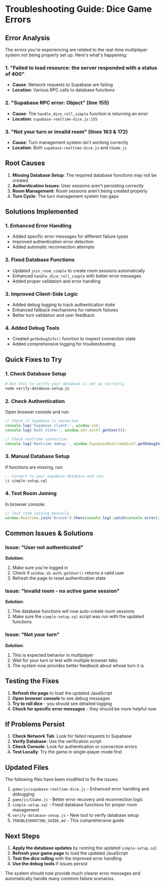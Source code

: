 # Troubleshooting Guide: Dice Game Errors

## Error Analysis

The errors you're experiencing are related to the real-time multiplayer system not being properly set up. Here's what's happening:

### 1. **"Failed to load resource: the server responded with a status of 400"**
- **Cause**: Network requests to Supabase are failing
- **Location**: Various RPC calls to database functions

### 2. **"Supabase RPC error: Object" (line 155)**
- **Cause**: The `handle_dice_roll_simple` function is returning an error
- **Location**: `supabase-realtime-dice.js:155`

### 3. **"Not your turn or invalid room" (lines 163 & 172)**
- **Cause**: Turn management system isn't working correctly
- **Location**: Both `supabase-realtime-dice.js` and `CGame.js`

## Root Causes

1. **Missing Database Setup**: The required database functions may not be created
2. **Authentication Issues**: User sessions aren't persisting correctly
3. **Room Management**: Room sessions aren't being created properly
4. **Turn Cycle**: The turn management system has gaps

## Solutions Implemented

### 1. **Enhanced Error Handling**
- Added specific error messages for different failure types
- Improved authentication error detection
- Added automatic reconnection attempts

### 2. **Fixed Database Functions**
- Updated `join_room_simple` to create room sessions automatically
- Enhanced `handle_dice_roll_simple` with better error messages
- Added proper validation and error handling

### 3. **Improved Client-Side Logic**
- Added debug logging to track authentication state
- Enhanced fallback mechanisms for network failures
- Better turn validation and user feedback

### 4. **Added Debug Tools**
- Created `getDebugInfo()` function to inspect connection state
- Added comprehensive logging for troubleshooting

## Quick Fixes to Try

### 1. **Check Database Setup**
```bash
# Run this to verify your database is set up correctly
node verify-database-setup.js
```

### 2. **Check Authentication**
Open browser console and run:
```javascript
// Check if Supabase is connected
console.log('Supabase client:', window.sb);
console.log('Auth state:', window.sb?.auth?.getUser());

// Check realtime connection
console.log('Realtime debug:', window.SupabaseRealtimeDice?.getDebugInfo());
```

### 3. **Manual Database Setup**
If functions are missing, run:
```sql
-- Connect to your Supabase database and run:
\i simple-setup.sql
```

### 4. **Test Room Joining**
In browser console:
```javascript
// Test room joining manually
window.Realtime.join('bronze').then(console.log).catch(console.error);
```

## Common Issues & Solutions

### Issue: "User not authenticated"
**Solution**: 
1. Make sure you're logged in
2. Check if `window.sb.auth.getUser()` returns a valid user
3. Refresh the page to reset authentication state

### Issue: "Invalid room - no active game session"
**Solution**:
1. The database functions will now auto-create room sessions
2. Make sure the `simple-setup.sql` script was run with the updated functions

### Issue: "Not your turn"
**Solution**:
1. This is expected behavior in multiplayer
2. Wait for your turn or test with multiple browser tabs
3. The system now provides better feedback about whose turn it is

## Testing the Fixes

1. **Refresh the page** to load the updated JavaScript
2. **Open browser console** to see debug messages
3. **Try to roll dice** - you should see detailed logging
4. **Check for specific error messages** - they should be more helpful now

## If Problems Persist

1. **Check Network Tab**: Look for failed requests to Supabase
2. **Verify Database**: Use the verification script
3. **Check Console**: Look for authentication or connection errors
4. **Test Locally**: Try the game in single-player mode first

## Updated Files

The following files have been modified to fix the issues:

1. `game/js/supabase-realtime-dice.js` - Enhanced error handling and debugging
2. `game/js/CGame.js` - Better error recovery and reconnection logic
3. `simple-setup.sql` - Fixed database functions for proper room management
4. `verify-database-setup.js` - New tool to verify database setup
5. `TROUBLESHOOTING_GUIDE.md` - This comprehensive guide

## Next Steps

1. **Apply the database updates** by running the updated `simple-setup.sql`
2. **Refresh your game page** to load the updated JavaScript
3. **Test the dice rolling** with the improved error handling
4. **Use the debug tools** if issues persist

The system should now provide much clearer error messages and automatically handle many common failure scenarios.